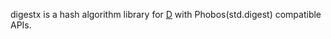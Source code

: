 digestx is a hash algorithm library for [D](http://dlang.org/) with Phobos(std.digest) compatible APIs.
